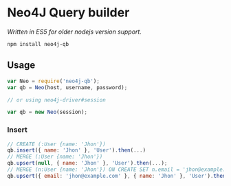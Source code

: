 Neo4J Query builder
===

*Written in ES5 for older nodejs version support.*

```
npm install neo4j-qb
```

## Usage

```javascript
var Neo = require('neo4j-qb');
var qb = Neo(host, username, password);

// or using neo4j-driver#session

var qb = new Neo(session);
```

### Insert

```javascript
// CREATE (:User {name: 'Jhon'})
qb.insert({ name: 'Jhon' }, 'User').then(...)
// MERGE (:User {name: 'Jhon'})
qb.upsert(null, { name: 'Jhon' }, 'User').then(...);
// MERGE (n:User {name: 'Jhon'}) ON CREATE SET n.email = 'jhon@example.com' ON MATCH SET n.email = 'jhon@example.com'
qb.upsert({ email: 'jhon@example.com' }, { name: 'Jhon' }, 'User').then(...);
```

